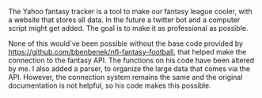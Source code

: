 The Yahoo fantasy tracker is a tool to make our fantasy league cooler, with a website that stores all data. In the future a twitter bot and a computer script might get added.
The goal is to make it as professional as possible.

None of this would´ve been possible without the base code provided by https://github.com/bbenbenek/nfl-fantasy-football, that helped make the connection to the fantasy API. The functions on his code have been altered by me. I also added a parser, to organize the large data that comes via the API. However, the connection system remains the same and the original documentation is not helpful, so his code makes this possible.
